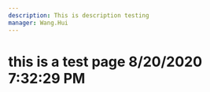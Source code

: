 ```yaml
---
description: This is description testing
manager: Wang.Hui
---
```

# this is a test page 8/20/2020 7:32:29 PM